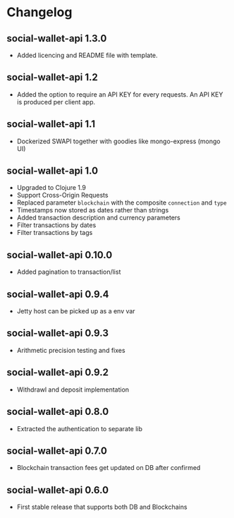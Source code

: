 # Changelog

## social-wallet-api 1.3.0
* Added licencing and README file with template.

## social-wallet-api 1.2
* Added the option to require an API KEY for every requests. An API KEY is produced per client app. 	
	
## social-wallet-api 1.1

* Dockerized SWAPI together with goodies like mongo-express (mongo UI)

## social-wallet-api 1.0

* Upgraded to Clojure 1.9
* Support Cross-Origin Requests
* Replaced parameter `blockchain` with the composite `connection`  and `type`
* Timestamps now stored as dates rather than strings
* Added transaction description and currency parameters
* Filter transactions by dates
* Filter transactions by tags

## social-wallet-api 0.10.0
* Added pagination to transaction/list

## social-wallet-api 0.9.4
* Jetty host can be picked up as a env var
	
## social-wallet-api 0.9.3
* Arithmetic precision testing and fixes

## social-wallet-api 0.9.2
* Withdrawl and deposit implementation
	
## social-wallet-api 0.8.0
* Extracted the authentication to separate lib

## social-wallet-api 0.7.0
* Blockchain transaction fees get updated on DB after confirmed	
	
## social-wallet-api 0.6.0
* First stable release that supports both DB and Blockchains
